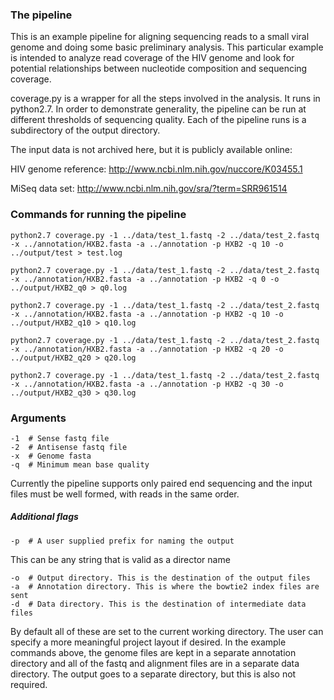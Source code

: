 
### The pipeline

This is an example pipeline for aligning sequencing reads to a small viral genome and doing some basic preliminary analysis. This particular example is intended to analyze read coverage of the HIV genome and look for potential relationships between nucleotide composition and sequencing coverage. 

coverage.py is a wrapper for all the steps involved in the analysis. It runs in python2.7. In order to demonstrate generality, the pipeline can be run at different thresholds of sequencing quality. Each of the pipeline runs is a subdirectory of the output directory.

The input data is not archived here, but it is publicly available online:

HIV genome reference: http://www.ncbi.nlm.nih.gov/nuccore/K03455.1

MiSeq data set: http://www.ncbi.nlm.nih.gov/sra/?term=SRR961514


### Commands for running the pipeline

```
python2.7 coverage.py -1 ../data/test_1.fastq -2 ../data/test_2.fastq -x ../annotation/HXB2.fasta -a ../annotation -p HXB2 -q 10 -o ../output/test > test.log

python2.7 coverage.py -1 ../data/test_1.fastq -2 ../data/test_2.fastq -x ../annotation/HXB2.fasta -a ../annotation -p HXB2 -q 0 -o ../output/HXB2_q0 > q0.log

python2.7 coverage.py -1 ../data/test_1.fastq -2 ../data/test_2.fastq -x ../annotation/HXB2.fasta -a ../annotation -p HXB2 -q 10 -o ../output/HXB2_q10 > q10.log

python2.7 coverage.py -1 ../data/test_1.fastq -2 ../data/test_2.fastq -x ../annotation/HXB2.fasta -a ../annotation -p HXB2 -q 20 -o ../output/HXB2_q20 > q20.log

python2.7 coverage.py -1 ../data/test_1.fastq -2 ../data/test_2.fastq -x ../annotation/HXB2.fasta -a ../annotation -p HXB2 -q 30 -o ../output/HXB2_q30 > q30.log
```

### Arguments

```
-1  # Sense fastq file
-2  # Antisense fastq file
-x  # Genome fasta
-q  # Minimum mean base quality

```
Currently the pipeline supports only paired end sequencing and the input files must be well formed, with reads in the same order.

##### Additional flags
```
-p  # A user supplied prefix for naming the output
```
This can be any string that is valid as a director name

```
-o  # Output directory. This is the destination of the output files
-a  # Annotation directory. This is where the bowtie2 index files are sent
-d  # Data directory. This is the destination of intermediate data files
```

By default all of these are set to the current working directory. The user can specify a more meaningful project layout if desired. In the example commands above, the genome files are kept in a separate annotation directory and all of the fastq and alignment files are in a separate data directory. The output goes to a separate directory, but this is also not required.


